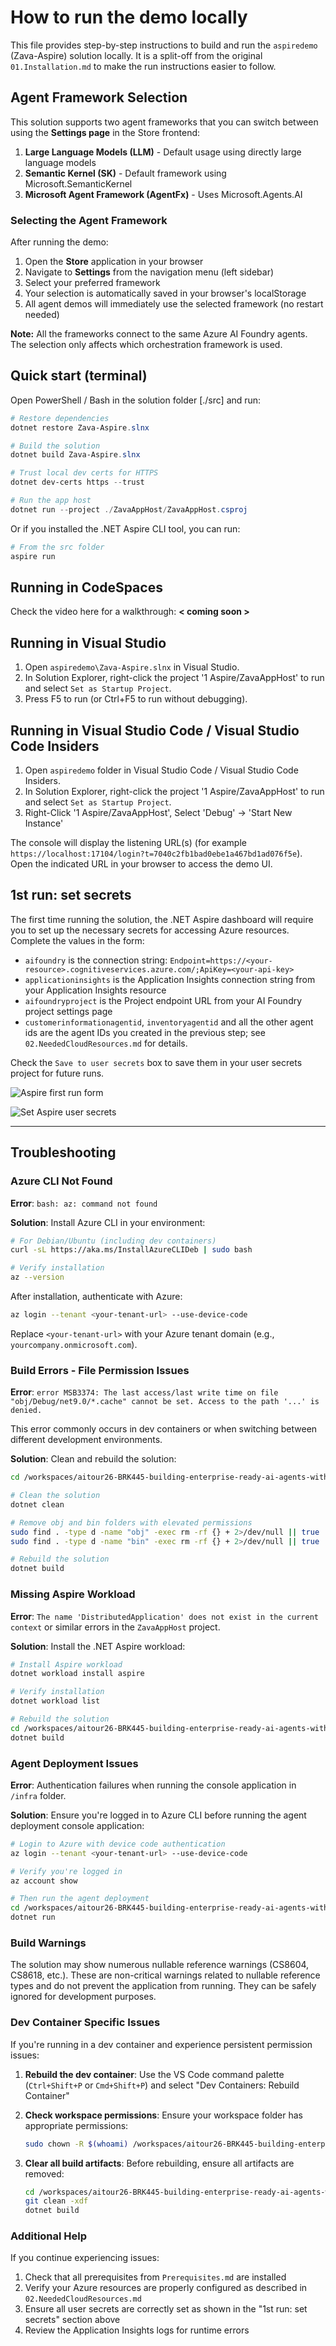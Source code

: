 # How to run the demo locally

This file provides step-by-step instructions to build and run the `aspiredemo` (Zava-Aspire) solution locally. It is a split-off from the original `01.Installation.md` to make the run instructions easier to follow.

## Agent Framework Selection

This solution supports two agent frameworks that you can switch between using the **Settings page** in the Store frontend:

1. **Large Language Models (LLM)** - Default usage using directly large language models
1. **Semantic Kernel (SK)** - Default framework using Microsoft.SemanticKernel
2. **Microsoft Agent Framework (AgentFx)** - Uses Microsoft.Agents.AI

### Selecting the Agent Framework

After running the demo:

1. Open the **Store** application in your browser
2. Navigate to **Settings** from the navigation menu (left sidebar)
3. Select your preferred framework
4. Your selection is automatically saved in your browser's localStorage
5. All agent demos will immediately use the selected framework (no restart needed)

**Note:** All the frameworks connect to the same Azure AI Foundry agents. The selection only affects which orchestration framework is used.

## Quick start (terminal)

Open PowerShell / Bash in the solution folder [./src] and run:

```powershell
# Restore dependencies
dotnet restore Zava-Aspire.slnx

# Build the solution
dotnet build Zava-Aspire.slnx

# Trust local dev certs for HTTPS
dotnet dev-certs https --trust

# Run the app host
dotnet run --project ./ZavaAppHost/ZavaAppHost.csproj
```

Or if you installed the .NET Aspire CLI tool, you can run:

```powershell
# From the src folder
aspire run 
```

## Running in CodeSpaces

Check the video here for a walkthrough: **< coming soon >**

## Running in Visual Studio

1. Open `aspiredemo\Zava-Aspire.slnx` in Visual Studio.
2. In Solution Explorer, right-click the project '1 Aspire/ZavaAppHost' to run and select `Set as Startup Project`.
3. Press F5 to run (or Ctrl+F5 to run without debugging).

## Running in Visual Studio Code / Visual Studio Code Insiders

1. Open `aspiredemo` folder in Visual Studio Code / Visual Studio Code Insiders.
2. In Solution Explorer, right-click the project '1 Aspire/ZavaAppHost' to run and select `Set as Startup Project`.
3. Right-Click '1 Aspire/ZavaAppHost', Select 'Debug' -> 'Start New Instance'

The console will display the listening URL(s) (for example `https://localhost:17104/login?t=7040c2fb1bad0ebe1a467bd1ad076f5e`). Open the indicated URL in your browser to access the demo UI.

## 1st run: set secrets

The first time running the solution, the .NET Aspire dashboard will require you to set up the necessary secrets for accessing Azure resources. Complete the values in the form:

- `aifoundry` is the connection string: `Endpoint=https://<your-resource>.cognitiveservices.azure.com/;ApiKey=<your-api-key>`
- `applicationinsights` is the Application Insights connection string from your Application Insights resource
- `aifoundryproject` is the Project endpoint URL from your AI Foundry project settings page
- `customerinformationagentid`, `inventoryagentid` and all the other agent ids are the agent IDs you created in the previous step; see `02.NeededCloudResources.md` for details.

Check the `Save to user secrets` box to save them in your user secrets project for future runs.

![Aspire first run form](./imgs/40-AspireFirstRun.png)

![Set Aspire user secrets](./imgs/45-setAspireUserSecrets.png)

---

## Troubleshooting

### Azure CLI Not Found

**Error**: `bash: az: command not found`

**Solution**: Install Azure CLI in your environment:

```bash
# For Debian/Ubuntu (including dev containers)
curl -sL https://aka.ms/InstallAzureCLIDeb | sudo bash

# Verify installation
az --version
```

After installation, authenticate with Azure:

```bash
az login --tenant <your-tenant-url> --use-device-code
```

Replace `<your-tenant-url>` with your Azure tenant domain (e.g., `yourcompany.onmicrosoft.com`).

### Build Errors - File Permission Issues

**Error**: `error MSB3374: The last access/last write time on file "obj/Debug/net9.0/*.cache" cannot be set. Access to the path '...' is denied.`

This error commonly occurs in dev containers or when switching between different development environments.

**Solution**: Clean and rebuild the solution:

```bash
cd /workspaces/aitour26-BRK445-building-enterprise-ready-ai-agents-with-azure-ai-foundry/src

# Clean the solution
dotnet clean

# Remove obj and bin folders with elevated permissions
sudo find . -type d -name "obj" -exec rm -rf {} + 2>/dev/null || true
sudo find . -type d -name "bin" -exec rm -rf {} + 2>/dev/null || true

# Rebuild the solution
dotnet build
```

### Missing Aspire Workload

**Error**: `The name 'DistributedApplication' does not exist in the current context` or similar errors in the `ZavaAppHost` project.

**Solution**: Install the .NET Aspire workload:

```bash
# Install Aspire workload
dotnet workload install aspire

# Verify installation
dotnet workload list

# Rebuild the solution
cd /workspaces/aitour26-BRK445-building-enterprise-ready-ai-agents-with-azure-ai-foundry/src
dotnet build
```

### Agent Deployment Issues

**Error**: Authentication failures when running the console application in `/infra` folder.

**Solution**: Ensure you're logged in to Azure CLI before running the agent deployment console application:

```bash
# Login to Azure with device code authentication
az login --tenant <your-tenant-url> --use-device-code

# Verify you're logged in
az account show

# Then run the agent deployment
cd /workspaces/aitour26-BRK445-building-enterprise-ready-ai-agents-with-azure-ai-foundry/infra
dotnet run
```

### Build Warnings

The solution may show numerous nullable reference warnings (CS8604, CS8618, etc.). These are non-critical warnings related to nullable reference types and do not prevent the application from running. They can be safely ignored for development purposes.

### Dev Container Specific Issues

If you're running in a dev container and experience persistent permission issues:

1. **Rebuild the dev container**: Use the VS Code command palette (`Ctrl+Shift+P` or `Cmd+Shift+P`) and select "Dev Containers: Rebuild Container"

2. **Check workspace permissions**: Ensure your workspace folder has appropriate permissions:

   ```bash
   sudo chown -R $(whoami) /workspaces/aitour26-BRK445-building-enterprise-ready-ai-agents-with-azure-ai-foundry
   ```

3. **Clear all build artifacts**: Before rebuilding, ensure all artifacts are removed:

   ```bash
   cd /workspaces/aitour26-BRK445-building-enterprise-ready-ai-agents-with-azure-ai-foundry/src
   git clean -xdf
   dotnet build
   ```

### Additional Help

If you continue experiencing issues:

1. Check that all prerequisites from `Prerequisites.md` are installed
2. Verify your Azure resources are properly configured as described in `02.NeededCloudResources.md`
3. Ensure all user secrets are correctly set as shown in the "1st run: set secrets" section above
4. Review the Application Insights logs for runtime errors
